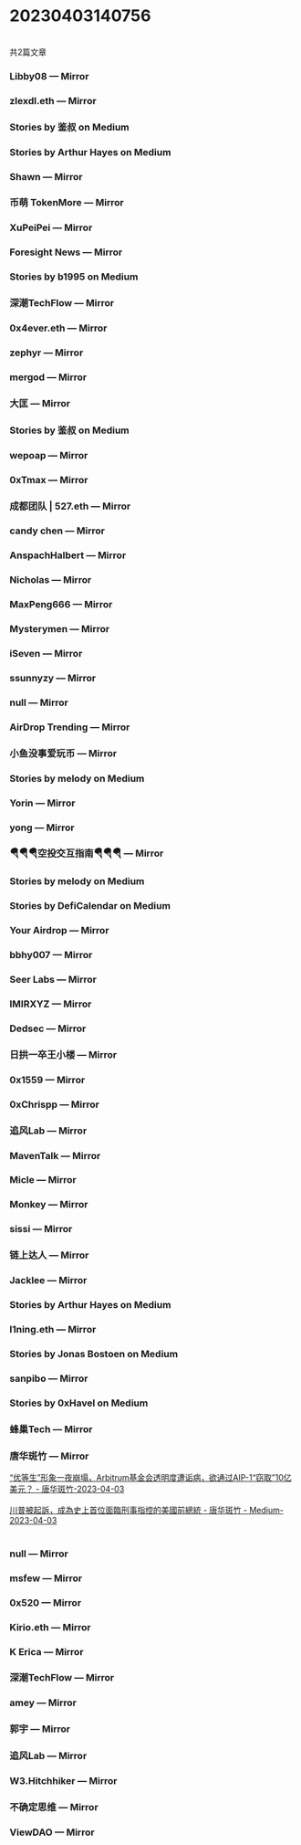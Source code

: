 <h1>20230403140756</h1><br/>共2篇文章




###  Libby08 — Mirror







###  zlexdl.eth — Mirror







###  Stories by 鉴叔 on Medium









###  Stories by Arthur Hayes on Medium







###  Shawn — Mirror













###  币萌 TokenMore — Mirror









###  XuPeiPei — Mirror









###  Foresight News — Mirror









###  Stories by b1995 on Medium







###  深潮TechFlow — Mirror









###  0x4ever.eth — Mirror











###  zephyr — Mirror











###  mergod — Mirror













###  大匡 — Mirror







###  Stories by 鉴叔 on Medium













###  wepoap — Mirror











###  0xTmax — Mirror















###  成都团队 | 527.eth — Mirror













###  candy chen — Mirror









###  AnspachHalbert — Mirror















###  Nicholas — Mirror















###  MaxPeng666 — Mirror











###  Mysterymen — Mirror











###  iSeven — Mirror









###  ssunnyzy — Mirror







###  null — Mirror







###  AirDrop Trending — Mirror







###  小鱼没事爱玩币 — Mirror







###  Stories by melody on Medium







###  Yorin — Mirror













###  yong — Mirror











###  🪂🪂🪂空投交互指南🪂🪂🪂 — Mirror







###  Stories by melody on Medium







###  Stories by DefiCalendar on Medium









###  Your Airdrop — Mirror











###  bbhy007 — Mirror











###  Seer Labs — Mirror











###  IMIRXYZ — Mirror











###  Dedsec — Mirror













###  日拱一卒王小楼 — Mirror









###  0x1559 — Mirror











###  0xChrispp — Mirror











###  追风Lab — Mirror









###  MavenTalk — Mirror







###  Micle — Mirror







###  Monkey — Mirror







###  sissi — Mirror

















###  链上达人 — Mirror











###  Jacklee — Mirror











###  Stories by Arthur Hayes on Medium







###  l1ning.eth — Mirror







###  Stories by Jonas Bostoen on Medium









###  sanpibo — Mirror







###  Stories by 0xHavel on Medium









###  蜂巢Tech — Mirror







###  唐华斑竹 — Mirror

<a target=_blank rel=nofollow href="https://mirror.xyz/0x731644a15A2C445825F7Bd6002870c49B83bc859/VyMqn1c6Ned5L0PjSlrvwgq7_Cm2dcdxSqMjS3nbdmU" >“优等生”形象一夜崩塌，Arbitrum基金会透明度遭诟病，欲通过AIP-1“窃取”10亿美元？ - 唐华斑竹-2023-04-03</a><br/><br/><a target=_blank rel=nofollow href="https://mirror.xyz/0x731644a15A2C445825F7Bd6002870c49B83bc859/H2C6LpITmZeGg5nfzwYpAr6XWyiwmc8a1uF0qiHopsw" >川普被起訴，成為史上首位面臨刑事指控的美國前總統 - 唐华斑竹 - Medium-2023-04-03</a><br/><br/>





###  null — Mirror







###  msfew — Mirror







###  0x520 — Mirror







###  Kirio.eth — Mirror







###  K Erica — Mirror











###  深潮TechFlow — Mirror













###  amey — Mirror















###  郭宇 — Mirror











###  追风Lab — Mirror











###  W3.Hitchhiker — Mirror











###  不确定思维 — Mirror









###  ViewDAO — Mirror







